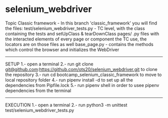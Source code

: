# selenium_webdriver
Topic Classic framework - In this branch 'classic_framework' you will find the files: 
  test/selenium_webdriver_tests.py - TC level, with the class containing the tests and setUpClass & tearDownClass 
  pages/ 
    .py files with the interacted elements of every page or component the TC use, the locators are on those files as well 
    base_page.py - contains the methods which control the browser and initializes the WebDriver 

-------------------------

SETUP 
1.- open a terminal 
2.- run git clone git@github.com:https://github.com/ots20/selenium_webdriver.git to clone the repository 
3.- run cd bootcamp_selenium_classic_framework to move to local repository folder 
4.- run pipenv install -d to set up all the dependencies from Pipfile.lock 
5.- run pipenv shell in order to usee pipenv dependencies from the terminal 

-------------------------

EXECUTION 
1.- open a terminal 
2.- run python3 -m unittest test/selenium_webdriver_tests.py 